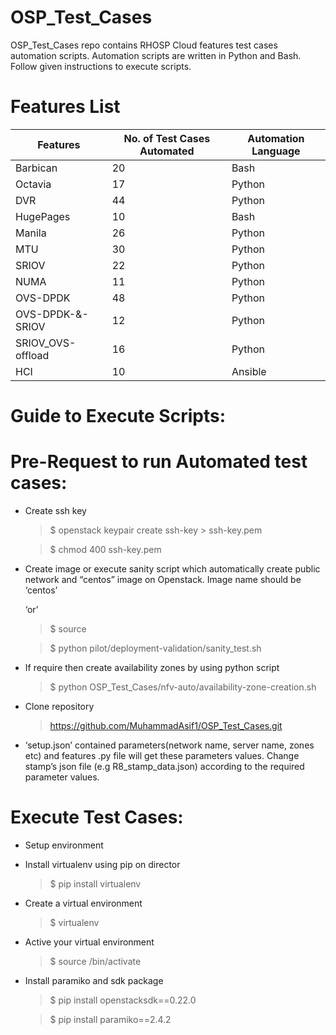 # OSP_Test_Cases
OSP_Test_Cases repo contains RHOSP Cloud features test cases automation scripts. Automation scripts are written in Python and Bash. Follow given instructions to execute scripts.  
# Features List
| Features	       | No. of Test Cases Automated | Automation Language |
|------------------|-----------------------------|---------------------|
| Barbican	       |   20	                      |     Bash            |
| Octavia	       |   17	                      |     Python          |
| DVR	             |   44	                      |     Python          |
| HugePages	       |   10                        |     Bash            |
| Manila	          |   26	                      |     Python          |
| MTU	             |   30	                      |     Python          |
| SRIOV	          |   22	                      |     Python          |
| NUMA	          |   11	                      |     Python          |
| OVS-DPDK         |	  48	                      |     Python          |
| OVS-DPDK-&-SRIOV |   12	                      |     Python          |
| SRIOV_OVS-offload|	  16                        |     Python          |
| HCI              |    10                       |     Ansible         |




# Guide to Execute Scripts:

# Pre-Request to run Automated test cases:
- Create ssh key
  > $ openstack keypair create ssh-key > ssh-key.pem

  > $ chmod 400 ssh-key.pem

- Create image or execute sanity script which automatically create public network and “centos” image on Openstack.
Image name should be ‘centos’

  ‘or’

  > $ source <overcloud>
   
  > $ python pilot/deployment-validation/sanity_test.sh

- If require then create availability zones by using python script

  > $ python OSP_Test_Cases/nfv-auto/availability-zone-creation.sh

- Clone repository
  > https://github.com/MuhammadAsif1/OSP_Test_Cases.git

- ‘setup.json’ contained parameters(network name, server name, zones etc) and features .py file will get these parameters values.
  Change stamp’s json file (e.g R8_stamp_data.json) according to the required parameter values.


# Execute Test Cases:
- Setup environment  
- Install virtualenv using pip on director
  > $ pip install virtualenv
- Create a virtual environment
  > $ virtualenv  <env-name>
- Active your virtual environment
  > $ source <env-name>/bin/activate
- Install paramiko and sdk package
  > $ pip install openstacksdk==0.22.0
   
  > $ pip install paramiko==2.4.2
